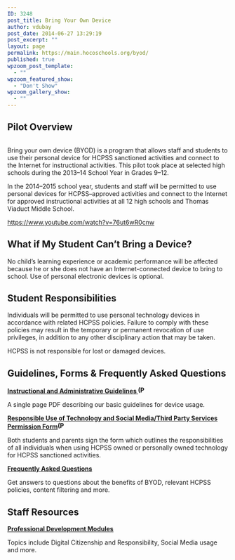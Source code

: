 ```yaml
---
ID: 3248
post_title: Bring Your Own Device
author: vdubay
post_date: 2014-06-27 13:29:19
post_excerpt: ""
layout: page
permalink: https://main.hocoschools.org/byod/
published: true
wpzoom_post_template:
  - ""
wpzoom_featured_show:
  - "Don't Show"
wpzoom_gallery_show:
  - ""
---
```

<h2>Pilot Overview</h2>

<img alt="" src="/f/byod/byod-logo.png">

<p>Bring your own device (BYOD) is a program that allows staff and students to use their personal device for HCPSS sanctioned activities and connect to the Internet for instructional activities. This pilot took place at selected high schools during the 2013&#8211;14 School Year in Grades 9&#8211;12.</p>

<p>In the 2014&#8211;2015 school year, students and staff will be permitted to use personal devices for HCPSS&#8211;approved activities and connect to the Internet for approved instructional activities at all 12 high schools and Thomas Viaduct Middle School.</p>

https://www.youtube.com/watch?v=76ut6wR0cnw

<h2>What if My Student Can&#8217;t Bring a Device?</h2>

<p>No child&#8217;s learning experience or academic performance will be affected because he or she does not have an Internet-connected device to bring to school. Use of personal electronic devices is optional.</p>

<h2>Student Responsibilities</h2>

<p>Individuals will be permitted to use personal technology devices in accordance with related HCPSS policies. Failure to comply with these policies may result in the temporary or permanent revocation of use privileges, in addition to any other disciplinary action that may be taken. </p>

<p>HCPSS is not responsible for lost or damaged devices. </p>

<h2>Guidelines, Forms &amp; Frequently Asked Questions</h2>

<p><strong><a href="/f/byod/byod-guidelines.pdf">Instructional and Administrative Guidelines <img src="/f/images/bullet-pdf.gif" border="0" align="bottom" width="16" height="16" alt="(PDF)"></a></strong></p>

<p>A single page PDF describing our basic guidelines for device usage.</p>

<p><strong><a href="/f/byod/byod-student-device-agreement.pdf">Responsible Use of Technology and Social Media/Third Party Services Permission Form<img src="/f/images/bullet-pdf.gif" border="0" align="bottom" width="16" height="16" alt="(PDF)"></a></strong></p>

<p>Both students and parents sign the form which outlines the responsibilities of all individuals when using HCPSS owned or personally owned technology for HCPSS sanctioned activities.</p>

<p><strong><a href="/byod/frequently-asked-questions/">Frequently Asked Questions</a></strong></p>
<p>Get answers to questions about the benefits of BYOD, relevant HCPSS policies, content filtering and more.</p>

<h2>Staff Resources</h2>
<p><strong><a href="http://hcpssbyod.weebly.com/">Professional Development Modules</a></strong></p>

<p>Topics include Digital Citizenship and Responsibility, Social Media usage and more.</p>